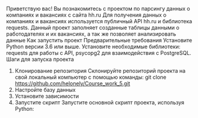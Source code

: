 Приветствую вас! 
Вы познакомитесь с проектом по парсингу данных о компаниях и вакансиях с сайта hh.ru
Для получения данных о компаниях и вакансиях используется публичный API hh.ru и библиотека requests.
Данный проект заполняет созданные таблицы данными о работодателях и их вакансиях, а так же позволяет анализировать данные
Как запустить проект
Предварительные требования
Установите Python версии 3.6 или выше.
Установите необходимые библиотеки: requests для работы с API, psycopg2 для взаимодействия с PostgreSQL.
Шаги для запуска проекта
1. Клонирование репозитория
Склонируйте репозиторий проекта на свой локальный компьютер с помощью команды:
git clone https://github.com/helonely/Course_work_5.git
2. Настройте базу данных
3. Установите зависимости
4. Запустите скрипт
Запустите основной скрипт проекта, используя Python:
<python main.py>
